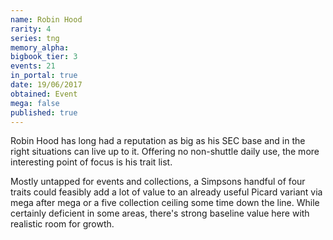 ```yaml
---
name: Robin Hood
rarity: 4
series: tng
memory_alpha:
bigbook_tier: 3
events: 21
in_portal: true
date: 19/06/2017
obtained: Event
mega: false
published: true
---
```


Robin Hood has long had a reputation as big as his SEC base and in the right situations can live up to it. Offering no non-shuttle daily use, the more interesting point of focus is his trait list.

Mostly untapped for events and collections, a Simpsons handful of four traits could feasibly add a lot of value to an already useful Picard variant via mega after mega or a five collection ceiling some time down the line. While certainly deficient in some areas, there's strong baseline value here with realistic room for growth.
